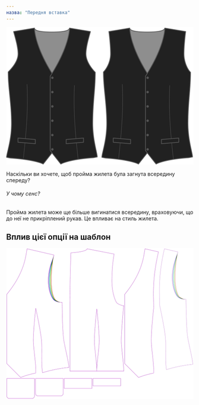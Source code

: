 ```yaml
---
назва: "Передня вставка"
---
```


![Передня вставка](frontinset.svg)

Наскільки ви хочете, щоб пройма жилета була загнута всередину спереду?

<Note>

###### У чому сенс?

Пройма жилета може ще більше вигинатися всередину, враховуючи, що до неї не прикріплений рукав.
Це впливає на стиль жилета.

</Note>

## Вплив цієї опції на шаблон

![На цьому зображенні показано вплив цієї опції шляхом накладання декількох варіантів, які мають різне значення для цієї опції](wahid_frontinset_sample.svg "Вплив цієї опції на шаблон")

